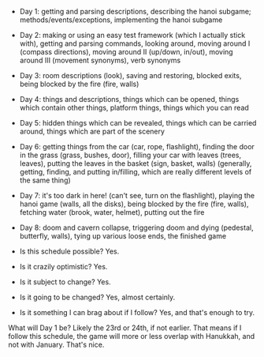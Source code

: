 * Day 1: getting and parsing descriptions, describing the hanoi subgame; methods/events/exceptions, implementing the hanoi subgame
* Day 2: making or using an easy test framework (which I actually stick with), getting and parsing commands, looking around, moving around I (compass directions), moving around II (up/down, in/out), moving around III (movement synonyms), verb synonyms
* Day 3: room descriptions (look), saving and restoring, blocked exits, being blocked by the fire (fire, walls)
* Day 4: things and descriptions, things which can be opened, things which contain other things, platform things, things which you can read
* Day 5: hidden things which can be revealed, things which can be carried around, things which are part of the scenery
* Day 6: getting things from the car (car, rope, flashlight), finding the door in the grass (grass, bushes, door), filling your car with leaves (trees, leaves), putting the leaves in the basket (sign, basket, walls) (generally, getting, finding, and putting in/filling, which are really different levels of the same thing)
* Day 7: it's too dark in here! (can't see, turn on the flashlight), playing the hanoi game (walls, all the disks), being blocked by the fire (fire, walls), fetching water (brook, water, helmet), putting out the fire
* Day 8: doom and cavern collapse, triggering doom and dying (pedestal, butterfly, walls), tying up various loose ends, the finished game

* Is this schedule possible? Yes.
* Is it crazily optimistic? Yes.
* Is it subject to change? Yes.
* Is it going to be changed? Yes, almost certainly.
* Is it something I can brag about if I follow? Yes, and that's enough to try.

What will Day 1 be? Likely the 23rd or 24th, if not earlier. That means if I follow this schedule, the game will more or less overlap with Hanukkah, and not with January. That's nice.

